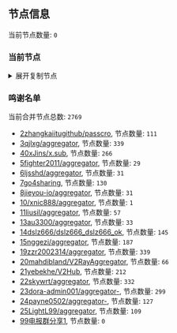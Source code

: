 
## 节点信息
当前节点数量: `0`
### 当前节点
<details>
  <summary>展开复制节点</summary>

    

</details>

### 鸣谢名单
当前合并节点总数: `2769`
- [2zhangkaiitugithub/passcro](https://github.com/zhangkaiitugithub/passcro), 节点数量: `111`
- [3qjlxg/aggregator](https://github.com/qjlxg/aggregator), 节点数量: `339`
- [40xJins/x.sub](https://github.com/0xJins/x.sub), 节点数量: `266`
- [5fighter2011/aggregator](https://github.com/fighter2011/aggregator), 节点数量: `29`
- [6ljsshd/aggregator](https://github.com/ljsshd/aggregator), 节点数量: `31`
- [7go4sharing](https://github.com/go4sharing), 节点数量: `130`
- [8jieyou-io/aggregator](https://github.com/jieyou-io/aggregator), 节点数量: `31`
- [10/xnic888/aggregator](https://github.com/xnic888/aggregator), 节点数量: `1`
- [11liusil/aggregator](https://github.com/liusil/aggregator), 节点数量: `57`
- [13au3300/aggregator](https://github.com/au3300/aggregator), 节点数量: `33`
- [14dslz666/dslz666_dslz666_ok](https://github.com/dslz666/dslz666_dslz666_ok), 节点数量: `145`
- [15nggezi/aggregator](https://github.com/nggezi/aggregator), 节点数量: `187`
- [19zzr2002314/aggregator](https://github.com/zzr2002314/aggregator), 节点数量: `339`
- [20mahdibland/V2RayAggregator](https://github.com/mahdibland/V2RayAggregator), 节点数量: `66`
- [21yebekhe/V2Hub](https://github.com/yebekhe/V2Hub), 节点数量: `212`
- [22skywrt/aggregator](https://github.com/skywrt/aggregator), 节点数量: `332`
- [23dora-admin001/aggregator-](https://github.com/dora-admin001/aggregator-), 节点数量: `299`
- [24payne0502/aggregator-](https://github.com/payne0502/aggregator-), 节点数量: `127`
- [25LightL99/aggregator](https://github.com/LightL99/aggregator), 节点数量: `109`
- [99电报群分享1](https://github.com/cdddbc/getAirport), 节点数量: `0`


